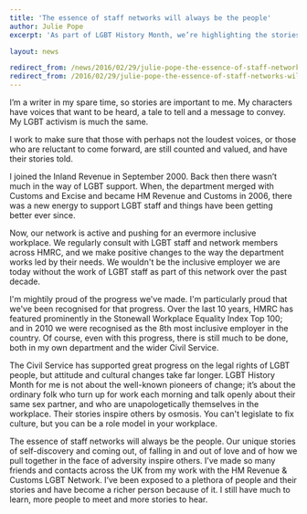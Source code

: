 ```yaml
---
title: 'The essence of staff networks will always be the people'
author: Julie Pope
excerpt: 'As part of LGBT History Month, we’re highlighting the stories of LGB* civil servants and Civil Service diversity networks. Julie Pope works at HM Revenue and Customs. She writes about the important of networks and visible LGBT people in the workplace.'

layout: news

redirect_from: /news/2016/02/29/julie-pope-the-essence-of-staff-networks-will-always-be-the-people/
redirect_from: /2016/02/29/julie-pope-the-essence-of-staff-networks-will-always-be-the-people/
---
```


I’m a writer in my spare time, so stories are important to me. My characters have voices that want to be heard, a tale to tell and a message to convey. My LGBT activism is much the same.

I work to make sure that those with perhaps not the loudest voices, or those who are reluctant to come forward, are still counted and valued, and have their stories told.

I joined the Inland Revenue in September 2000. Back then there wasn’t much in the way of LGBT support. When, the department merged with Customs and Excise and became HM Revenue and Customs in 2006, there was a new energy to support LGBT staff and things  have been getting better ever since.

Now, our network is active and pushing for an evermore inclusive workplace. We regularly consult with LGBT staff and network members across HMRC, and we make positive changes to the way the department works led by their needs. We wouldn't be the inclusive employer we are today without the work of LGBT staff as part of this network over the past decade.

I'm mightily proud of the progress we've made. I'm particularly proud that we've been recognised for that progress. Over the last 10 years, HMRC has featured prominently in the Stonewall Workplace Equality Index Top 100; and in 2010 we were recognised as the 8th most inclusive employer in the country. Of course, even with this progress, there is still much to be done, both in my own department and the wider Civil Service.

The Civil Service has supported great progress on the legal rights of LGBT people, but attitude and cultural changes take far longer. LGBT History Month for me is not about the well-known pioneers of change; it’s about the ordinary folk who turn up for work each morning and talk openly about their same sex partner, and who are unapologetically themselves in the workplace. Their stories inspire others by osmosis. You can't legislate to fix culture, but you can be a role model in your workplace.

The essence of staff networks will always be the people. Our unique stories of self-discovery and coming out, of falling in and out of love and of how we pull together in the face of adversity inspire others. I’ve made so many friends and contacts across the UK from my work with the HM Revenue &amp; Customs LGBT Network. I’ve been exposed to a plethora of people and their stories and have become a richer person because of it. I still have much to learn, more people to meet and more stories to hear.